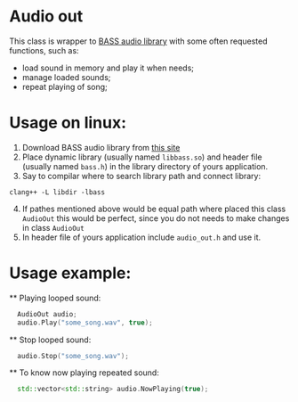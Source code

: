 # Audio out

This class is wrapper to [BASS audio library](https://www.un4seen.com) with some often requested functions, such as:
* load sound in memory and play it when needs;
* manage loaded sounds;
* repeat playing of song;

# Usage on linux:

1. Download BASS audio library from [this site](https://www.un4seen.com)
2. Place dynamic library (usually named `libbass.so`) and header file (usually named `bass.h`) in the library directory of yours application.
3. Say to compilar where to search library path and connect library:
```make
clang++ -L libdir -lbass
```
4. If pathes mentioned above would be equal path where placed this class `AudioOut` this would be perfect, since you do not needs to make changes in class `AudioOut` 
5. In header file of yours application include `audio_out.h` and use it.

# Usage example:

** Playing looped sound: 
```c++
  AudioOut audio;
  audio.Play("some_song.wav", true);
```

** Stop looped sound:
```c++
  audio.Stop("some_song.wav"); 
```

** To know now playing repeated sound:
```c++
  std::vector<std::string> audio.NowPlaying(true);
```